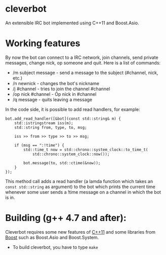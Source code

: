 cleverbot
=========

An extensible IRC bot implemented using C++11 and Boost.Asio.

Working features
=========

By now the bot can connect to a IRC network, join channels, send private 
messages, change nick, op someone and quit. Here is a list of commands:

* /m subject message - send a message to the subject (#channel, nick, etc.)
* /n newnick         - changes the bot's nickname
* /j #channel        - tries to join the channel #channel
* /op nick #channel  - Op nick in #channel
* /q message         - quits leaving a message

In the code side, it is possible to add read handlers, for example:

```
bot.add_read_handler([&bot](const std::string& m) {
	std::istringstream iss(m);
	std::string from, type, to, msg;
	
	iss >> from >> type >> to >> msg;
	
	if (msg == ":!time") {
		std::time_t now = std::chrono::system_clock::to_time_t(
			std::chrono::system_clock::now());
			
		bot.message(to, std::ctime(&now));
	}
});
```

This method call adds a read handler (a lamda function which takes an 
`const std::string` as argument) to the bot which prints the current time 
whenever some user sends a !time message on a channel in which the bot is in.

Building (g++ 4.7 and after):
=========

Cleverbot requires some new features of 
[C++11](http://en.wikipedia.org/wiki/C%2B%2B11) and some libraries from 
[Boost](http://www.boost.org/) such as Boost.Asio and Boost.System.

* To build cleverbot, you have to type ```make```
